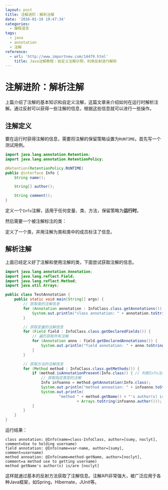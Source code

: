 ```yaml
---
layout: post
title: 注解进阶：解析注解
date: '2016-01-19 19:47:34'
categories:
  - 编程语言
tags:
  - java
  - annotation
  - 注解
reference:
  - url: 'http://www.importnew.com/14479.html'
    title: Java注解教程：自定义注解示例，利用反射进行解析
---
```


# 注解进阶：解析注解

上篇介绍了注解的基本知识和自定义注解，这篇文章来介绍如何在运行时解析注解。通过反射可以获得一些注解的信息，根据这些信息就可以进行一些操作。

## 注解定义

要在运行时获得注解的信息，需要将注解的保留策略设置为`RUNTIME`。首先写一个测试用例。

```java
import java.lang.annotation.Retention;
import java.lang.annotation.RetentionPolicy;

@Retention(RetentionPolicy.RUNTIME)
public @interface Info {
    String name();

    String[] author();

    String comment();
}
```

定义一个`Info`注解，适用于任何变量、类、方法，保留策略为**运行时**。

然后需要一个被注解标注的类：

<!-- ```java
todo 无法使用
@Info(name = "class-InfoClass", author = { "sumy",
        "noclyt" }, comment = "Use to holding username")
public class InfoClass {

    @Info(name = "var-name", author = { "sumy" }, comment = "username")
    private String name;

    @Info(name = "<constructor>", author = {}, comment = "constructor")
    public InfoClass(String name) {
        this.name = name;
    }

    @Info(name = "method-getName", author = {
            "noclyt" }, comment = "a method use to getting username")
    public String getName() {
        return name;
    }
}
``` -->

定义了一个类，并用注解为类和类中的成员标注了信息。

## 解析注解

上面已经定义好了注解和使用注解的类，下面尝试获取注解的信息。

```java
import java.lang.annotation.Annotation;
import java.lang.reflect.Field;
import java.lang.reflect.Method;
import java.util.Arrays;

public class TestAnnotation {
    public static void main(String[] args) {
        // 获取类的注解信息
        for (Annotation annotation : InfoClass.class.getAnnotations()) {
            System.out.println("class annotation: " + annotation.toString());
        }

        // 获取变量的注解信息
        for (Field field : InfoClass.class.getDeclaredFields()) {
            // 遍历获取所有注解
            for (Annotation anno : field.getDeclaredAnnotations()) {
                System.out.println("field annotation: " + anno.toString());
            }
        }

        // 获取方法的注解信息
        for (Method method : InfoClass.class.getMethods()) {
            if (method.isAnnotationPresent(Info.class)) { // 判断Info注解是否存在于这个方法
                // 获取指定类型的注解
                Info infoanno = method.getAnnotation(Info.class);
                System.out.println("method annoation: " + infoanno.toString());
                System.out.println(
                        "method " + method.getName() + "'s author(s) is/are "
                                + Arrays.toString(infoanno.author()));
            }
        }
    }
}
```

运行结果：

```
class annotation: @Info(name=class-InfoClass, author=[sumy, noclyt], comment=Use to holding username)
field annotation: @Info(name=var-name, author=[sumy], comment=username)
method annoation: @Info(name=method-getName, author=[noclyt], comment=a method use to getting username)
method getName's author(s) is/are [noclyt]
```

这样就通过基本的反射方法获取了注解信息。注解API非常强大，被广泛应用于各种Java框架，如Spring，Hibernate，JUnit等。
